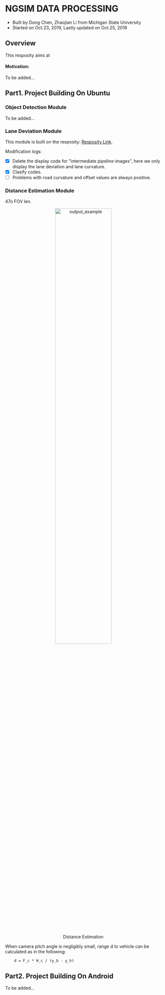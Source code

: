 
NGSIM DATA PROCESSING
===============

- Built by Dong Chen, Zhaojian Li from Michigan State University
- Started on Oct.23, 2019, Lastly updated on Oct.25, 2019

Overview
-------

This resposity aims at 

#### Motivation:
To be added...

Part1. Project Building On Ubuntu
-------

### Object Detection Module
To be added...

### Lane Deviation Module

This module is built on the resposity: [Resposity Link](https://github.com/ndrplz/self-driving-car/tree/master/project_4_advanced_lane_finding).

Modification logs:
- [x] Delete the display code for "intermediate pipeline images", here we only display the lane deviation and lane curvature.
- [x] Clasify codes.
- [ ] Problems with road curvature and offset values are always positive.

### Distance Estimation Module
47o FOV len.

<p align="center">
     <img src="./traffic_project/Docs/distance_estimation.png" alt="output_example" width="60%" height="60%">
     <br>Distance Estimation
</p>
When camera pitch angle is negligibly small, range d to vehicle can be calculated as in the following: 

```
    d = F_c * H_c / (y_b - y_h)
```

Part2. Project Building On Android
-------

To be added...
